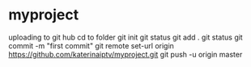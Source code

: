 # myproject
uploading to git hub
cd to folder
git init
git status
git add .
git status
git commit -m "first commit"
git remote set-url origin https://github.com/katerinaiptv/myproject.git
git push -u origin master

